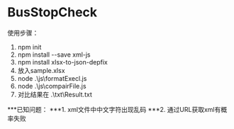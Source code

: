 # BusStopCheck

使用步骤：
1. npm init
2. npm install --save xml-js
3. npm install xlsx-to-json-depfix
4. 放入sample.xlsx
5. node .\js\formatExecl.js
6. node .\js\compairFile.js
7. 对比结果在 .\txt\Result.txt

***已知问题：
***1. xml文件中中文字符出现乱码
***2. 通过URL获取xml有概率失败
